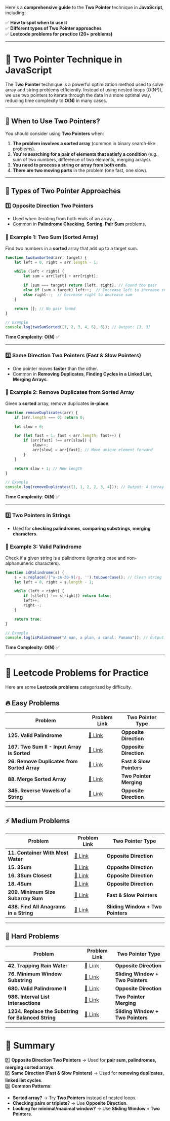 Here's a **comprehensive guide** to the **Two Pointer** technique in **JavaScript**, including:

✅ **How to spot when to use it**  
✅ **Different types of Two Pointer approaches**  
✅ **Leetcode problems for practice (20+ problems)**  

---

# **🚀 Two Pointer Technique in JavaScript**

The **Two Pointer** technique is a powerful optimization method used to solve array and string problems efficiently. Instead of using nested loops (O(N²)), we use two pointers to iterate through the data in a more optimal way, reducing time complexity to **O(N)** in many cases.

---

## **🔹 When to Use Two Pointers?**
You should consider using **Two Pointers** when:
1. **The problem involves a sorted array** (common in binary search-like problems).
2. **You're searching for a pair of elements that satisfy a condition** (e.g., sum of two numbers, difference of two elements, merging arrays).
3. **You need to process a string or array from both ends**.
4. **There are two moving parts** in the problem (one fast, one slow).

---

## **🔹 Types of Two Pointer Approaches**
### **1️⃣ Opposite Direction Two Pointers**
- Used when iterating from both ends of an array.
- Common in **Palindrome Checking**, **Sorting**, **Pair Sum** problems.

### **📌 Example 1: Two Sum (Sorted Array)**
Find two numbers in a **sorted** array that add up to a target sum.

```javascript
function twoSumSorted(arr, target) {
    let left = 0, right = arr.length - 1;

    while (left < right) {
        let sum = arr[left] + arr[right];

        if (sum === target) return [left, right]; // Found the pair
        else if (sum < target) left++;  // Increase left to increase sum
        else right--;  // Decrease right to decrease sum
    }

    return []; // No pair found
}

// Example
console.log(twoSumSorted([1, 2, 3, 4, 6], 6)); // Output: [1, 3]
```
**Time Complexity**: **O(N)** ✅  

---

### **2️⃣ Same Direction Two Pointers (Fast & Slow Pointers)**
- One pointer moves **faster** than the other.
- Common in **Removing Duplicates**, **Finding Cycles in a Linked List**, **Merging Arrays**.

### **📌 Example 2: Remove Duplicates from Sorted Array**
Given a **sorted** array, remove duplicates **in-place**.

```javascript
function removeDuplicates(arr) {
    if (arr.length === 0) return 0;

    let slow = 0;

    for (let fast = 1; fast < arr.length; fast++) {
        if (arr[fast] !== arr[slow]) {
            slow++;
            arr[slow] = arr[fast]; // Move unique element forward
        }
    }

    return slow + 1; // New length
}

// Example
console.log(removeDuplicates([1, 1, 2, 2, 3, 4])); // Output: 4 (array becomes [1, 2, 3, 4])
```
**Time Complexity**: **O(N)** ✅  

---

### **3️⃣ Two Pointers in Strings**
- Used for **checking palindromes**, **comparing substrings**, **merging characters**.

### **📌 Example 3: Valid Palindrome**
Check if a given string is a palindrome (ignoring case and non-alphanumeric characters).

```javascript
function isPalindrome(s) {
    s = s.replace(/[^a-zA-Z0-9]/g, '').toLowerCase(); // Clean string
    let left = 0, right = s.length - 1;

    while (left < right) {
        if (s[left] !== s[right]) return false;
        left++;
        right--;
    }

    return true;
}

// Example
console.log(isPalindrome("A man, a plan, a canal: Panama")); // Output: true
```
**Time Complexity**: **O(N)** ✅  

---

# **🔹 Leetcode Problems for Practice**
Here are some **Leetcode problems** categorized by difficulty.

## **🔥 Easy Problems**
| **Problem** | **Problem Link** | **Two Pointer Type** |
|-------------|-----------------|--------------------|
| **125. Valid Palindrome** | [🔗 Link](https://leetcode.com/problems/valid-palindrome/) | **Opposite Direction** |
| **167. Two Sum II - Input Array is Sorted** | [🔗 Link](https://leetcode.com/problems/two-sum-ii-input-array-is-sorted/) | **Opposite Direction** |
| **26. Remove Duplicates from Sorted Array** | [🔗 Link](https://leetcode.com/problems/remove-duplicates-from-sorted-array/) | **Fast & Slow Pointers** |
| **88. Merge Sorted Array** | [🔗 Link](https://leetcode.com/problems/merge-sorted-array/) | **Two Pointer Merging** |
| **345. Reverse Vowels of a String** | [🔗 Link](https://leetcode.com/problems/reverse-vowels-of-a-string/) | **Opposite Direction** |

---

## **⚡ Medium Problems**
| **Problem** | **Problem Link** | **Two Pointer Type** |
|-------------|-----------------|--------------------|
| **11. Container With Most Water** | [🔗 Link](https://leetcode.com/problems/container-with-most-water/) | **Opposite Direction** |
| **15. 3Sum** | [🔗 Link](https://leetcode.com/problems/3sum/) | **Opposite Direction** |
| **16. 3Sum Closest** | [🔗 Link](https://leetcode.com/problems/3sum-closest/) | **Opposite Direction** |
| **18. 4Sum** | [🔗 Link](https://leetcode.com/problems/4sum/) | **Opposite Direction** |
| **209. Minimum Size Subarray Sum** | [🔗 Link](https://leetcode.com/problems/minimum-size-subarray-sum/) | **Fast & Slow Pointers** |
| **438. Find All Anagrams in a String** | [🔗 Link](https://leetcode.com/problems/find-all-anagrams-in-a-string/) | **Sliding Window + Two Pointers** |

---

## **🚀 Hard Problems**
| **Problem** | **Problem Link** | **Two Pointer Type** |
|-------------|-----------------|--------------------|
| **42. Trapping Rain Water** | [🔗 Link](https://leetcode.com/problems/trapping-rain-water/) | **Opposite Direction** |
| **76. Minimum Window Substring** | [🔗 Link](https://leetcode.com/problems/minimum-window-substring/) | **Sliding Window + Two Pointers** |
| **680. Valid Palindrome II** | [🔗 Link](https://leetcode.com/problems/valid-palindrome-ii/) | **Opposite Direction** |
| **986. Interval List Intersections** | [🔗 Link](https://leetcode.com/problems/interval-list-intersections/) | **Two Pointer Merging** |
| **1234. Replace the Substring for Balanced String** | [🔗 Link](https://leetcode.com/problems/replace-the-substring-for-balanced-string/) | **Sliding Window + Two Pointers** |

---

# **🔹 Summary**
1️⃣ **Opposite Direction Two Pointers** → Used for **pair sum, palindromes, merging sorted arrays**.  
2️⃣ **Same Direction (Fast & Slow Pointers)** → Used for **removing duplicates, linked list cycles**.  
3️⃣ **Common Patterns**:
   - **Sorted array?** → Try **Two Pointers** instead of nested loops.  
   - **Checking pairs or triplets?** → Use **Opposite Direction**.  
   - **Looking for minimal/maximal window?** → Use **Sliding Window + Two Pointers**.  

